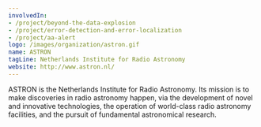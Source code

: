 ```yaml
---
involvedIn:
- /project/beyond-the-data-explosion
- /project/error-detection-and-error-localization
- /project/aa-alert
logo: /images/organization/astron.gif
name: ASTRON
tagLine: Netherlands Institute for Radio Astronomy
website: http://www.astron.nl/
---
```

ASTRON is the Netherlands Institute for Radio Astronomy. Its mission
is to make discoveries in radio astronomy happen, via the development
of novel and innovative technologies, the operation of world-class
radio astronomy facilities, and the pursuit of fundamental
astronomical research.
